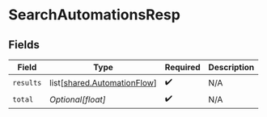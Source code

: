 # SearchAutomationsResp


## Fields

| Field                                                                    | Type                                                                     | Required                                                                 | Description                                                              |
| ------------------------------------------------------------------------ | ------------------------------------------------------------------------ | ------------------------------------------------------------------------ | ------------------------------------------------------------------------ |
| `results`                                                                | list[[shared.AutomationFlow](undefined/models/shared/automationflow.md)] | :heavy_check_mark:                                                       | N/A                                                                      |
| `total`                                                                  | *Optional[float]*                                                        | :heavy_check_mark:                                                       | N/A                                                                      |